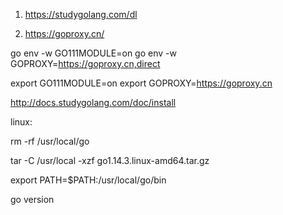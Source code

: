 1.  https://studygolang.com/dl

2.  https://goproxy.cn/

go env -w GO111MODULE=on
go env -w GOPROXY=https://goproxy.cn,direct

export GO111MODULE=on
export GOPROXY=https://goproxy.cn





http://docs.studygolang.com/doc/install

linux:

rm -rf /usr/local/go

tar -C /usr/local -xzf go1.14.3.linux-amd64.tar.gz

export PATH=$PATH:/usr/local/go/bin

go version


